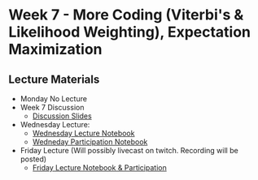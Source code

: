 # Week 7 - More Coding (Viterbi's & Likelihood Weighting), Expectation Maximization

## Lecture Materials

- Monday No Lecture
- Week 7 Discussion
  - [Discussion Slides](https://drive.google.com/file/d/1Xh_NYQ2CtYIXxxKlmjMFKf57HY4ErOBy/view?usp=drive_link)
- Wednesday Lecture:
  - [Wednesday Lecture Notebook](https://github.com/ucsd-cse150a-w25/notebooks/tree/main)
  - [Wedneday Participation Notebook](https://drive.google.com/file/d/1JLZr3AIh2KGZIXiYKm5kCxU5-BwWyx7S/view?usp=sharing)
- Friday Lecture (Will possibly livecast on twitch. Recording will be posted)
  - [Friday Lecture Notebook & Participation](https://github.com/ucsd-cse150a-w25/notebooks/blob/main/bayesnets.ipynb)
